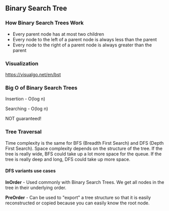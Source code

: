 ## Binary Search Tree

### How Binary Search Trees Work

- Every parent node has at most two children
- Every node to the left of a parent node is always less than the parent
- Every node to the right of a parent node is always greater than the parent

### Visualization

https://visualgo.net/en/bst

### Big O of Binary Search Trees

Insertion - O(log n)

Searching - O(log n)

NOT guaranteed!

### Tree Traversal

Time complexity is the same for BFS (Breadth First Search) and DFS (Depth First Search). Space complexity depends on the structure of the tree. If the tree is really wide, BFS could take up a lot more space for the queue. If the tree is really deep and long, DFS could take up more space.

#### DFS variants use cases

**InOrder** - Used commonly with Binary Search Trees. We get all nodes in the tree in their underlying order.

**PreOrder** - Can be used to "export" a tree structure so that it is easily reconstructed or copied because you can easily know the root node.
